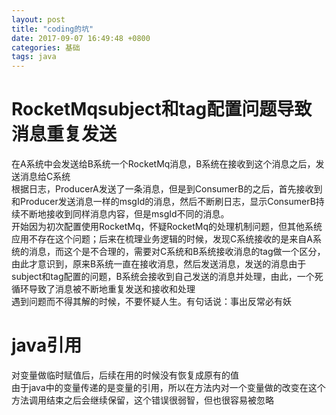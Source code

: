 ```yaml
---
layout: post
title: "coding的坑"
date: 2017-09-07 16:49:48 +0800
categories: 基础
tags: java
---
```


# RocketMqsubject和tag配置问题导致消息重复发送
在A系统中会发送给B系统一个RocketMq消息，B系统在接收到这个消息之后，发送消息给C系统  
根据日志，ProducerA发送了一条消息，但是到ConsumerB的之后，首先接收到和Producer发送消息一样的msgId的消息，然后不断刷日志，显示ConsumerB持续不断地接收到同样消息内容，但是msgId不同的消息。  
开始因为初次配置使用RocketMq，怀疑RocketMq的处理机制问题，但其他系统应用不存在这个问题；后来在梳理业务逻辑的时候，发现C系统接收的是来自A系统的消息，而这个是不合理的，需要对C系统和B系统接收消息的tag做一个区分，由此才意识到，原来B系统一直在接收消息，然后发送消息，发送的消息由于subject和tag配置的问题，B系统会接收到自己发送的消息并处理，由此，一个死循环导致了消息被不断地重复发送和接收和处理  
遇到问题而不得其解的时候，不要怀疑人生。有句话说：事出反常必有妖

# java引用
对变量做临时赋值后，后续在用的时候没有恢复成原有的值   
由于java中的变量传递的是变量的引用，所以在方法内对一个变量做的改变在这个方法调用结束之后会继续保留，这个错误很弱智，但也很容易被忽略



